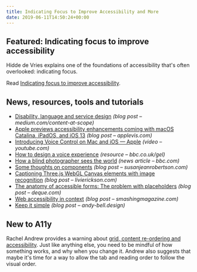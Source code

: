 ```yaml
---
title: Indicating Focus to Improve Accessibility and More
date: 2019-06-11T14:50:24+00:00
---
```


## Featured: Indicating focus to improve accessibility

Hidde de Vries explains one of the foundations of accessibility that's often overlooked: indicating focus.

Read [Indicating focus to improve accessibility](https://hiddedevries.nl/en/blog/2019-06-06-indicating-focus-to-improve-accessibility).

## News, resources, tools and tutorials

- [Disability, language and service design](https://medium.com/content-at-scope/disability-language-and-service-design-998cc7b5f30a) *(blog post – medium.com/content-at-scope)*
- [Apple previews accessibility enhancements coming with macOS Catalina, iPadOS, and iOS 13](https://www.applevis.com/blog/apple-braille-ios-ipados-macos-news/apple-previews-accessibility-enhancements-coming-macos) *(blog post – applevis.com)*
- [Introducing Voice Control on Mac and iOS — Apple](https://www.youtube.com/watch?v=aqoXFCCTfm4) *(video – youtube.com)*
- [How to design a voice experience](https://www.bbc.co.uk/gel/guidelines/how-to-design-a-voice-experience) *(resource – bbc.co.uk/gel)*
- [How a blind photographer sees the world](https://www.bbc.com/news/uk-england-essex-48135931) *(news article – bbc.com)*
- [Some thoughts on components](https://www.susanjeanrobertson.com/writing/thoughts-on-components/) *(blog post – susanjeanrobertson.com)*
- [Captioning Three.js WebGL Canvas elements with image recognition](https://livierickson.com/blog/captioning-three-js-webgl-canvas-elements-with-image-recognition/) *(blog post – livierickson.com)*
- [The anatomy of accessible forms: The problem with placeholders](https://www.deque.com/blog/accessible-forms-the-problem-with-placeholders/) *(blog post – deque.com)*
- [Web accessibility in context](https://www.smashingmagazine.com/2019/06/web-accessibility-context/) *(blog post – smashingmagazine.com)*
- [Keep it simple](https://andy-bell.design/wrote/keep-it-simple/) *(blog post – andy-bell.design)*

## New to A11y

Rachel Andrew provides a warning about [grid, content re-ordering and accessibility](https://rachelandrew.co.uk/archives/2019/06/04/grid-content-re-ordering-and-accessibility/). Just like anything else, you need to be mindful of how something works, and why when you change it. Andrew also suggests that maybe it's time for a way to allow the tab and reading order to follow the visual order.
